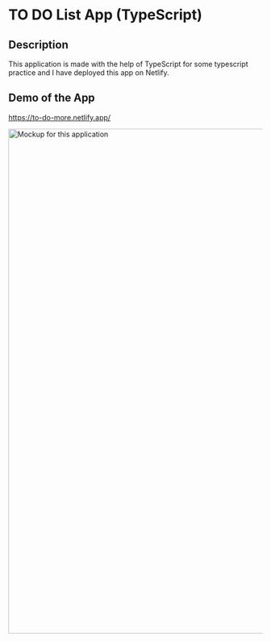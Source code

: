 # TO DO List App (TypeScript)

## Description
This application is made with the help of TypeScript for some typescript practice and I have deployed this app on Netlify.

## Demo of the App

https://to-do-more.netlify.app/


<img src='https://user-images.githubusercontent.com/46750877/156746477-4d94128f-e307-47d1-b606-909398fb32da.png' width=800px height='1000px' alt='Mockup for this application'/>
